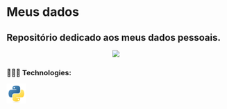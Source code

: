 # Meus dados
## **Repositório dedicado aos meus dados pessoais.**

<p align="center">
<img src="https://i.imgur.com/dUzvxw7.gif">
  
  ### 👨🏻‍💻 Technologies:

<img src="https://raw.githubusercontent.com/devicons/devicon/master/icons/python/python-original.svg" alt="imagem" width="45">
  

